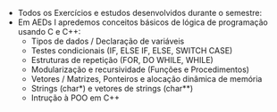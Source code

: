 * Todos os Exercícios e estudos desenvolvidos durante o semestre:
* Em AEDs I apredemos conceitos básicos de lógica de programação usando C e C++:
   - Tipos de dados / Declaração de variáveis
   - Testes condicionais (IF, ELSE IF, ELSE, SWITCH CASE)
   - Estruturas de repetição (FOR, DO WHILE, WHILE)
   - Modularização e recursividade (Funções e Procedimentos)
   - Vetores / Matrizes, Ponteiros e alocação dinâmica de memória
   - Strings (char*) e vetores de strings (char**)
   - Intrução à POO em C++
